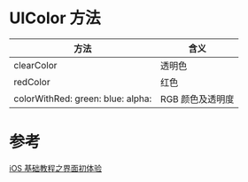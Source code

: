 # UIColor 方法

| 方法 | 含义 |
| - | - |
| clearColor | 透明色 |
| redColor | 红色 |
| colorWithRed: green: blue: alpha: | RGB 颜色及透明度 |

# 参考

[iOS 基础教程之界面初体验](http://www.imooc.com/learn/486)
